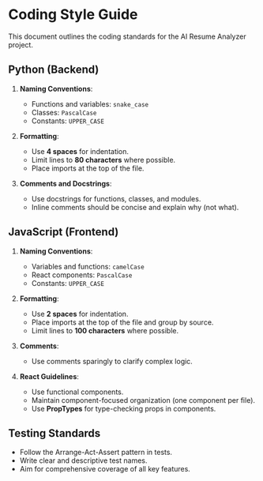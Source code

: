 # Coding Style Guide

This document outlines the coding standards for the AI Resume Analyzer project.

## Python (Backend)

1. **Naming Conventions**:
   - Functions and variables: `snake_case`
   - Classes: `PascalCase`
   - Constants: `UPPER_CASE`

2. **Formatting**:
   - Use **4 spaces** for indentation.
   - Limit lines to **80 characters** where possible.
   - Place imports at the top of the file.

3. **Comments and Docstrings**:
   - Use docstrings for functions, classes, and modules.
   - Inline comments should be concise and explain why (not what).

## JavaScript (Frontend)

1. **Naming Conventions**:
   - Variables and functions: `camelCase`
   - React components: `PascalCase`
   - Constants: `UPPER_CASE`

2. **Formatting**:
   - Use **2 spaces** for indentation.
   - Place imports at the top of the file and group by source.
   - Limit lines to **100 characters** where possible.

3. **Comments**:
   - Use comments sparingly to clarify complex logic.

4. **React Guidelines**:
   - Use functional components.
   - Maintain component-focused organization (one component per file).
   - Use **PropTypes** for type-checking props in components.

## Testing Standards

- Follow the Arrange-Act-Assert pattern in tests.
- Write clear and descriptive test names.
- Aim for comprehensive coverage of all key features.